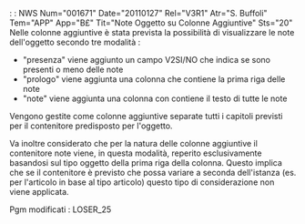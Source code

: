  :  : NWS Num="001671" Date="20110127" Rel="V3R1" Atr="S. Buffoli" Tem="APP" App="B£" Tit="Note Oggetto su Colonne Aggiuntive" Sts="20"
Nelle colonne aggiuntive è stata prevista la possibilità di visualizzare le note dell'oggetto secondo tre modalità : 
- "presenza" viene aggiunto un campo V2SI/NO che indica se sono presenti o meno delle note
- "prologo" viene aggiunta una colonna che contiene la prima riga delle note
- "note" viene aggiunta una colonna con contiene il testo di tutte le note

Vengono gestite come colonne aggiuntive separate tutti i capitoli previsti per il contenitore predisposto per l'oggetto.

Va inoltre considerato che per la natura delle colonne aggiuntive il contenitore note viene, in questa modalità, reperito esclusivamente basandosi sul tipo oggetto della prima riga della colonna.
Questo implica che se il contenitore è previsto che possa variare a seconda dell'istanza (es.
per l'articolo in base al tipo articolo) questo tipo di considerazione non viene applicata.

Pgm modificati :  LOSER_25
